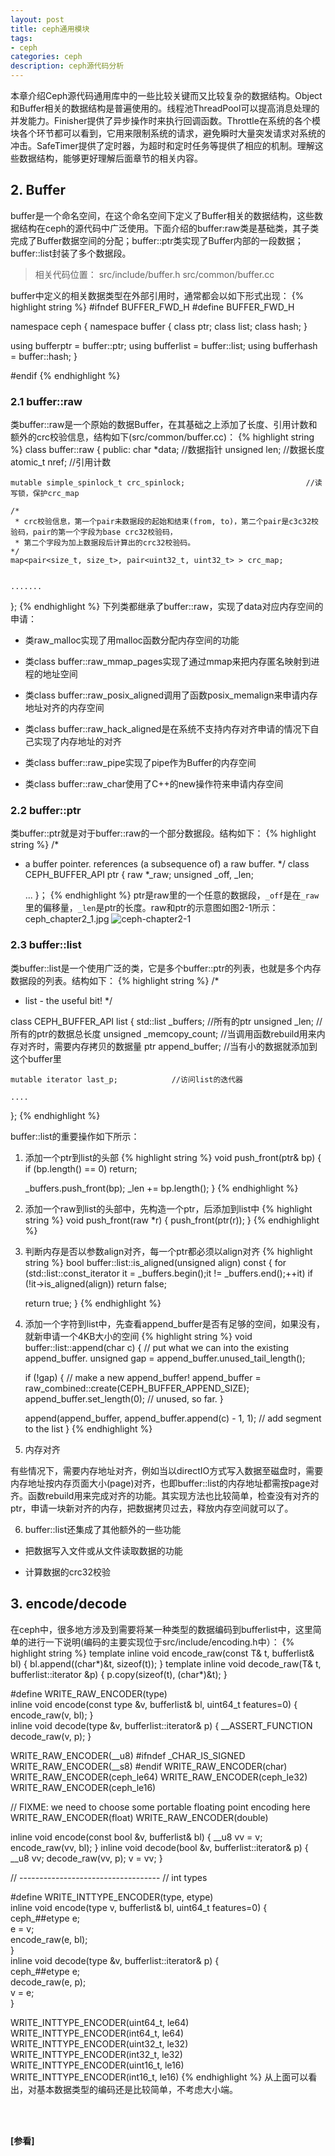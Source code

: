 ```yaml
---
layout: post
title: ceph通用模块
tags:
- ceph
categories: ceph
description: ceph源代码分析
---
```


本章介绍Ceph源代码通用库中的一些比较关键而又比较复杂的数据结构。Object和Buffer相关的数据结构是普遍使用的。线程池ThreadPool可以提高消息处理的并发能力。Finisher提供了异步操作时来执行回调函数。Throttle在系统的各个模块各个环节都可以看到，它用来限制系统的请求，避免瞬时大量突发请求对系统的冲击。SafeTimer提供了定时器，为超时和定时任务等提供了相应的机制。理解这些数据结构，能够更好理解后面章节的相关内容。

<!-- more -->


## 2. Buffer
buffer是一个命名空间，在这个命名空间下定义了Buffer相关的数据结构，这些数据结构在ceph的源代码中广泛使用。下面介绍的buffer:raw类是基础类，其子类完成了Buffer数据空间的分配；buffer::ptr类实现了Buffer内部的一段数据；buffer::list封装了多个数据段。

>相关代码位置： src/include/buffer.h src/common/buffer.cc

buffer中定义的相关数据类型在外部引用时，通常都会以如下形式出现：
{% highlight string %}
#ifndef BUFFER_FWD_H
#define BUFFER_FWD_H

namespace ceph {
  namespace buffer {
    class ptr;
    class list;
    class hash;
  }

  using bufferptr = buffer::ptr;
  using bufferlist = buffer::list;
  using bufferhash = buffer::hash;
}

#endif
{% endhighlight %}

### 2.1 buffer::raw
类buffer::raw是一个原始的数据Buffer，在其基础之上添加了长度、引用计数和额外的crc校验信息，结构如下(src/common/buffer.cc)：
{% highlight string %}
  class buffer::raw {
  public:
    char *data;                                                       //数据指针
    unsigned len;                                                     //数据长度
    atomic_t nref;                                                    //引用计数

    mutable simple_spinlock_t crc_spinlock;                           //读写锁，保护crc_map

	/*
	 * crc校验信息，第一个pair未数据段的起始和结束(from, to)，第二个pair是c3c32校验码，pair的第一个字段为base crc32校验码，
	 * 第二个字段为加上数据段后计算出的crc32校验码。
	*/
    map<pair<size_t, size_t>, pair<uint32_t, uint32_t> > crc_map;     
     

	.......
};
{% endhighlight %}
下列类都继承了buffer::raw，实现了data对应内存空间的申请：

* 类raw_malloc实现了用malloc函数分配内存空间的功能

* 类class buffer::raw_mmap_pages实现了通过mmap来把内存匿名映射到进程的地址空间

* 类class buffer::raw_posix_aligned调用了函数posix_memalign来申请内存地址对齐的内存空间

* 类class buffer::raw_hack_aligned是在系统不支持内存对齐申请的情况下自己实现了内存地址的对齐

* 类class buffer::raw_pipe实现了pipe作为Buffer的内存空间

* 类class buffer::raw_char使用了C++的new操作符来申请内存空间

### 2.2 buffer::ptr
类buffer::ptr就是对于buffer::raw的一个部分数据段。结构如下：
{% highlight string %}
/*
* a buffer pointer.  references (a subsequence of) a raw buffer.
*/
class CEPH_BUFFER_API ptr {
	raw *_raw;
	unsigned _off, _len;

	...
}；
{% endhighlight %}
ptr是raw里的一个任意的数据段，```_off```是在```_raw```里的偏移量，```_len```是ptr的长度。raw和ptr的示意图如图2-1所示：
ceph_chapter2_1.jpg
![ceph-chapter2-1](https://ivanzz1001.github.io/records/assets/img/ceph/sca/ceph_chapter2_1.jpg)

### 2.3 buffer::list
类buffer::list是一个使用广泛的类，它是多个buffer::ptr的列表，也就是多个内存数据段的列表。结构如下：
{% highlight string %}
/*
* list - the useful bit!
*/

class CEPH_BUFFER_API list {
	std::list<ptr> _buffers;            //所有的ptr
	unsigned _len;                      //所有的ptr的数据总长度
	unsigned _memcopy_count;            //当调用函数rebuild用来内存对齐时，需要内存拷贝的数据量
	ptr append_buffer;                  //当有小的数据就添加到这个buffer里

	mutable iterator last_p;            //访问list的迭代器

	....
};
{% endhighlight %}

buffer::list的重要操作如下所示：

1) 添加一个ptr到list的头部
{% highlight string %}
void push_front(ptr& bp) {
	if (bp.length() == 0)
		return;

	_buffers.push_front(bp);
	_len += bp.length();
}
{% endhighlight %}

2) 添加一个raw到list的头部中，先构造一个ptr，后添加到list中
{% highlight string %}
void push_front(raw *r) {
	push_front(ptr(r));
}
{% endhighlight %}

3) 判断内存是否以参数align对齐，每一个ptr都必须以align对齐
{% highlight string %}
bool buffer::list::is_aligned(unsigned align) const
{
	for (std::list<ptr>::const_iterator it = _buffers.begin();it != _buffers.end();++it) 
		if (!it->is_aligned(align))
			return false;

	return true;
}
{% endhighlight %}

4) 添加一个字符到list中，先查看append_buffer是否有足够的空间，如果没有，就新申请一个4KB大小的空间
{% highlight string %}
void buffer::list::append(char c)
{
	// put what we can into the existing append_buffer.
	unsigned gap = append_buffer.unused_tail_length();

	if (!gap) {
		// make a new append_buffer!
		append_buffer = raw_combined::create(CEPH_BUFFER_APPEND_SIZE);
		append_buffer.set_length(0);   // unused, so far.
	}

	append(append_buffer, append_buffer.append(c) - 1, 1);	// add segment to the list
}
{% endhighlight %}

5) 内存对齐

有些情况下，需要内存地址对齐，例如当以directIO方式写入数据至磁盘时，需要内存地址按内存页面大小(page)对齐，也即buffer::list的内存地址都需按page对齐。函数rebuild用来完成对齐的功能。其实现方法也比较简单，检查没有对齐的ptr，申请一块新对齐的内存，把数据拷贝过去，释放内存空间就可以了。

6) buffer::list还集成了其他额外的一些功能

* 把数据写入文件或从文件读取数据的功能

* 计算数据的crc32校验


## 3. encode/decode
在ceph中，很多地方涉及到需要将某一种类型的数据编码到bufferlist中，这里简单的进行一下说明(编码的主要实现位于src/include/encoding.h中）：
{% highlight string %}
template<class T>
inline void encode_raw(const T& t, bufferlist& bl)
{
  bl.append((char*)&t, sizeof(t));
}
template<class T>
inline void decode_raw(T& t, bufferlist::iterator &p)
{
  p.copy(sizeof(t), (char*)&t);
}

#define WRITE_RAW_ENCODER(type)						\
  inline void encode(const type &v, bufferlist& bl, uint64_t features=0) { encode_raw(v, bl); } \
  inline void decode(type &v, bufferlist::iterator& p) { __ASSERT_FUNCTION decode_raw(v, p); }

WRITE_RAW_ENCODER(__u8)
#ifndef _CHAR_IS_SIGNED
WRITE_RAW_ENCODER(__s8)
#endif
WRITE_RAW_ENCODER(char)
WRITE_RAW_ENCODER(ceph_le64)
WRITE_RAW_ENCODER(ceph_le32)
WRITE_RAW_ENCODER(ceph_le16)

// FIXME: we need to choose some portable floating point encoding here
WRITE_RAW_ENCODER(float)
WRITE_RAW_ENCODER(double)

inline void encode(const bool &v, bufferlist& bl) {
  __u8 vv = v;
  encode_raw(vv, bl);
}
inline void decode(bool &v, bufferlist::iterator& p) {
  __u8 vv;
  decode_raw(vv, p);
  v = vv;
}


// -----------------------------------
// int types

#define WRITE_INTTYPE_ENCODER(type, etype)				\
  inline void encode(type v, bufferlist& bl, uint64_t features=0) {	\
    ceph_##etype e;					                \
    e = v;                                                              \
    encode_raw(e, bl);							\
  }									\
  inline void decode(type &v, bufferlist::iterator& p) {		\
    ceph_##etype e;							\
    decode_raw(e, p);							\
    v = e;								\
  }

WRITE_INTTYPE_ENCODER(uint64_t, le64)
WRITE_INTTYPE_ENCODER(int64_t, le64)
WRITE_INTTYPE_ENCODER(uint32_t, le32)
WRITE_INTTYPE_ENCODER(int32_t, le32)
WRITE_INTTYPE_ENCODER(uint16_t, le16)
WRITE_INTTYPE_ENCODER(int16_t, le16)
{% endhighlight %}
从上面可以看出，对基本数据类型的编码还是比较简单，不考虑大小端。




<br />
<br />

**[参看]**






<br />
<br />
<br />

